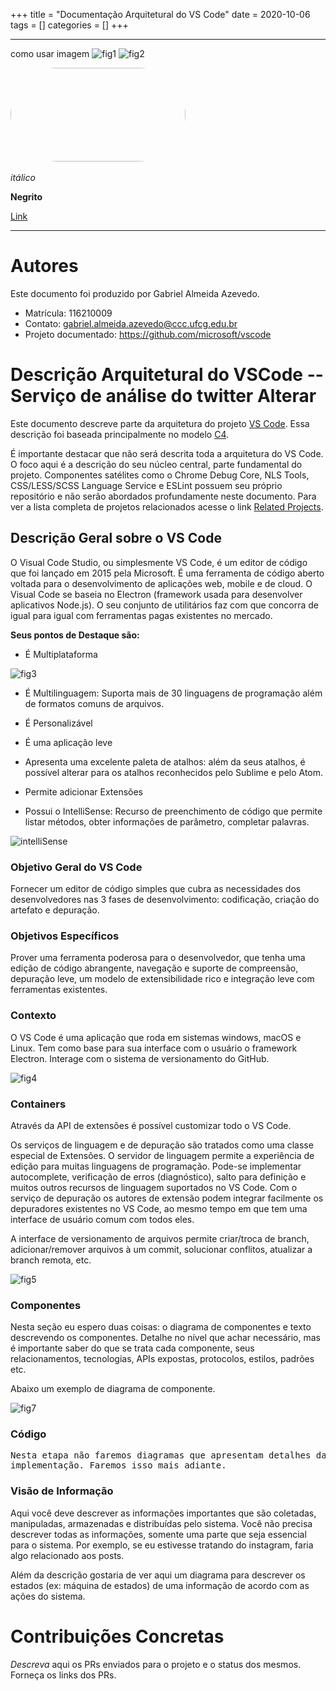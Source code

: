 +++
title = "Documentação Arquitetural do VS Code"
date = 2020-10-06
tags = []
categories = []
+++



***

como usar imagem 
![fig1](logo1.png)
![fig2](logo2.png)

<img src="logo2.png" style="border-radius: 80px; width: 280px; height:150px"/>

<img src="logo3.png" style="height: 0px; width: 80px;"/>

*itálico*

**Negrito**

[Link](google.com.br)

***

# Autores

Este documento foi produzido por Gabriel Almeida Azevedo.

- Matrícula: 116210009
- Contato: gabriel.almeida.azevedo@ccc.ufcg.edu.br
- Projeto documentado: https://github.com/microsoft/vscode

# Descrição Arquitetural do VSCode -- Serviço de análise do twitter Alterar

Este documento descreve parte da arquitetura do projeto [VS Code](https://github.com/microsoft/vscode). Essa descrição foi baseada principalmente no modelo [C4](https://c4model.com/).

É importante destacar que não será descrita toda a arquitetura do VS Code. O foco aqui é a descrição do seu núcleo central, parte fundamental do projeto. Componentes satélites como o Chrome Debug Core, NLS Tools, CSS/LESS/SCSS Language Service e ESLint possuem seu próprio repositório e não serão abordados profundamente neste documento. Para ver a lista completa de projetos relacionados acesse o link [Related Projects](https://github.com/microsoft/vscode/wiki/Related-Projects).


## Descrição Geral sobre o VS Code 

O Visual Code Studio, ou simplesmente VS Code, é um editor de código que foi lançado em 2015 pela Microsoft. É uma ferramenta de código aberto voltada para o desenvolvimento de aplicações web, mobile e de cloud. O Visual Code se baseia no Electron (framework usada para desenvolver aplicativos Node.js). O seu conjunto de utilitários faz com que concorra de igual para igual com ferramentas pagas existentes no mercado.

**Seus pontos de Destaque são:**

+ É Multiplataforma

![fig3](multiplataforma.png)

+ É Multilinguagem: Suporta mais de 30 linguagens de programação além de formatos comuns de arquivos.

+ É Personalizável

+ É uma aplicação leve

+ Apresenta uma excelente paleta de atalhos: além da seus atalhos, é possível alterar para os atalhos reconhecidos pelo Sublime e pelo Atom.

+ Permite adicionar Extensões

+ Possui o IntelliSense: Recurso de preenchimento de código que permite listar métodos, obter informações de parâmetro, completar palavras.

![intelliSense](intelliSense.gif)

### Objetivo Geral do VS Code

Fornecer um editor de código simples que cubra as necessidades dos desenvolvedores nas 3 fases de desenvolvimento: codificação, criação do artefato e depuração.

### Objetivos Específicos

Prover uma ferramenta poderosa para o desenvolvedor, que tenha uma edição de código abrangente, navegação e suporte de compreensão, depuração leve, um modelo de extensibilidade rico e integração leve com ferramentas existentes.

### Contexto

O VS Code é uma aplicação que roda em sistemas windows, macOS e Linux. Tem como base para sua interface com o usuário o framework Electron. Interage com o sistema de versionamento do GitHub.

![fig4](c4-contexto-vscode-plat.png) 

### Containers

Através da API de extensões é possível customizar todo o VS Code.

Os serviços de linguagem e de depuração são tratados como uma classe especial de Extensões. O servidor de linguagem permite a experiência de edição para muitas linguagens de programação. Pode-se implementar autocomplete, verificação de erros (diagnóstico), salto para definição e muitos outros recursos de linguagem suportados no VS Code. Com o serviço de depuração os autores de extensão podem integrar facilmente os depuradores existentes no VS Code, ao mesmo tempo em que tem uma interface de usuário comum com todos eles.

A interface de versionamento de arquivos permite criar/troca de branch, adicionar/remover arquivos à um commit, solucionar conflitos, atualizar a branch remota, etc. 

![fig5](c4-containers-vscode.png)

### Componentes

Nesta seção eu espero duas coisas: o diagrama de componentes e texto descrevendo os componentes. Detalhe no nível que achar necessário, mas é importante saber do que se trata cada componente, seus relacionamentos, tecnologias, APIs expostas, protocolos, estilos, padrões etc.

Abaixo um exemplo de diagrama de componente.

![fig7](c4-componentes.png)

### Código

<pre>
Nesta etapa não faremos diagramas que apresentam detalhes da
implementação. Faremos isso mais adiante.
</pre>

### Visão de Informação

Aqui você deve descrever as informações importantes que são coletadas, manipuladas, armazenadas e distribuídas pelo sistema. Você não precisa descrever todas as informações, somente uma parte que seja essencial para o sistema. Por exemplo, se eu estivesse tratando do instagram, faria algo relacionado aos posts.

Além da descrição gostaria de ver aqui um diagrama para descrever os estados (ex: máquina de estados) de uma informação de acordo com as ações do sistema.

# Contribuições Concretas

*Descreva* aqui os PRs enviados para o projeto e o status dos mesmos. Forneça os links dos PRs.